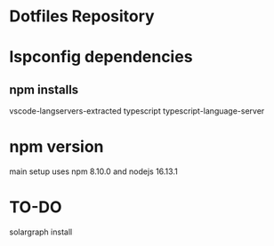 # Dotfiles Repository #

# lspconfig dependencies

## npm installs

vscode-langservers-extracted
typescript
typescript-language-server

# npm version

main setup uses npm 8.10.0 and nodejs 16.13.1

# TO-DO

solargraph install
